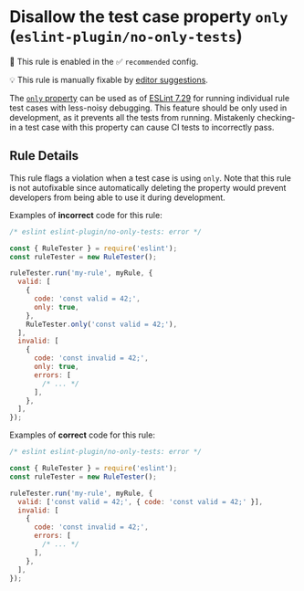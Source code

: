 # Disallow the test case property `only` (`eslint-plugin/no-only-tests`)

💼 This rule is enabled in the ✅ `recommended` config.

💡 This rule is manually fixable by [editor suggestions](https://eslint.org/docs/developer-guide/working-with-rules#providing-suggestions).

<!-- end auto-generated rule header -->

The [`only` property](https://eslint.org/docs/developer-guide/unit-tests#running-individual-tests) can be used as of [ESLint 7.29](https://eslint.org/blog/2021/06/eslint-v7.29.0-released#highlights) for running individual rule test cases with less-noisy debugging. This feature should be only used in development, as it prevents all the tests from running. Mistakenly checking-in a test case with this property can cause CI tests to incorrectly pass.

## Rule Details

This rule flags a violation when a test case is using `only`. Note that this rule is not autofixable since automatically deleting the property would prevent developers from being able to use it during development.

Examples of **incorrect** code for this rule:

```js
/* eslint eslint-plugin/no-only-tests: error */

const { RuleTester } = require('eslint');
const ruleTester = new RuleTester();

ruleTester.run('my-rule', myRule, {
  valid: [
    {
      code: 'const valid = 42;',
      only: true,
    },
    RuleTester.only('const valid = 42;'),
  ],
  invalid: [
    {
      code: 'const invalid = 42;',
      only: true,
      errors: [
        /* ... */
      ],
    },
  ],
});
```

Examples of **correct** code for this rule:

```js
/* eslint eslint-plugin/no-only-tests: error */

const { RuleTester } = require('eslint');
const ruleTester = new RuleTester();

ruleTester.run('my-rule', myRule, {
  valid: ['const valid = 42;', { code: 'const valid = 42;' }],
  invalid: [
    {
      code: 'const invalid = 42;',
      errors: [
        /* ... */
      ],
    },
  ],
});
```
